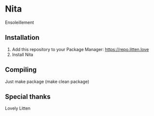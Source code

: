 # Nita
Ensoleillement

## Installation
1. Add this repository to your Package Manager: https://repo.litten.love
2. Install Nita

## Compiling
Just make package (make clean package)

## Special thanks
Lovely Litten